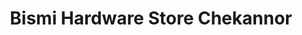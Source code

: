 ---
title: "Bismi Hardware Store Chekannor"
url: /edappal/bismi-hardware-store-chekannor/
shop: hardware
---